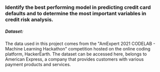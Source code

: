 ### Identify the best performing model in predicting credit card defaults and to determine the most important variables in credit risk analysis.

##### Dataset: 
The data used in this project comes from the "AmExpert 2021 CODELAB - Machine Learning Hackathon" competition hosted on the online coding platform, HackerEarth. The dataset can be accessed here, belongs to American Express, a company that provides customers with various payment products and services.
